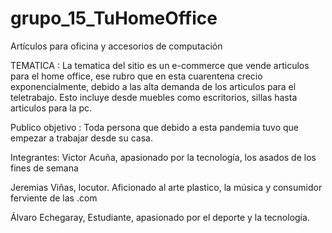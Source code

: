 # grupo_15_TuHomeOffice
Artículos para oficina y accesorios de computación

TEMATICA : La tematica del sitio es un e-commerce que vende articulos para el home office, ese rubro que en esta cuarentena crecio exponencialmente, debido a las alta demanda de los articulos para el teletrabajo.
Esto incluye desde muebles como escritorios, sillas hasta articulos para la pc.

Publico objetivo : Toda persona que debido a esta pandemia tuvo que empezar a trabajar desde su casa.

Integrantes:
Victor Acuña,  apasionado por  la tecnología, los  asados  de los fines de semana

Jeremias Viñas, locutor. Aficionado al arte plastico, la música y consumidor ferviente de las .com

Álvaro Echegaray, Estudiante, apasionado por el deporte y la tecnología.
